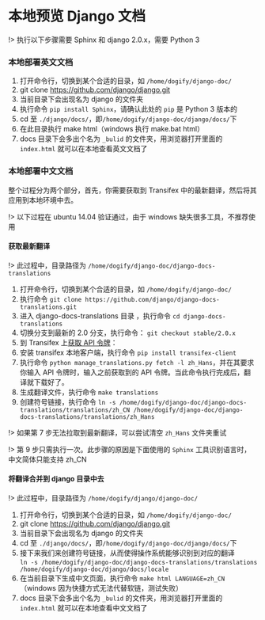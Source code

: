 # 本地预览 Django 文档

!> 执行以下步骤需要 Sphinx 和 django 2.0.x，需要 Python 3

### 本地部署英文文档

1. 打开命令行，切换到某个合适的目录，如 `/home/dogify/django-doc/`
2. git clone https://github.com/django/django.git
3. 当前目录下会出现名为 django 的文件夹
4. 执行命令 `pip install Sphinx`，请确认此处的 `pip` 是 Python 3 版本的
5. cd 至 `./django/docs/`，即`/home/dogify/django-doc/django/docs/`下
6. 在此目录执行 make html（windows 执行 make.bat html）
7. docs 目录下会多出个名为 `_bulid` 的文件夹，用浏览器打开里面的 `index.html` 就可以在本地查看英文文档了

### 本地部署中文文档

整个过程分为两个部分，首先，你需要获取到 Transifex 中的最新翻译，然后将其应用到本地环境中去。

!> 以下过程在 ubuntu 14.04 验证通过，由于 windows 缺失很多工具，不推荐使用


#### 获取最新翻译

!> 此过程中，目录路径为 `/home/dogify/django-doc/django-docs-translations`

1. 打开命令行，切换到某个合适的目录，如 `/home/dogify/django-doc/`
2. 执行命令 `git clone https://github.com/django/django-docs-translations.git`
3. 进入 django-docs-translations 目录 ，执行命令 `cd django-docs-translations`
4. 切换分支到最新的 2.0 分支，执行命令： `git checkout stable/2.0.x`
5. 到 Transifex 上[获取 API 令牌](https://www.transifex.com/user/settings/api/)：
6. 安装 transifex 本地客户端，执行命令 `pip install transifex-client`
7. 执行命令 `python manage_translations.py fetch -l zh_Hans`，并在其要求你输入 API 令牌时，输入之前获取到的 API 令牌。当此命令执行完成后，翻译就下载好了。
8. 生成翻译文件，执行命令 `make translations`
9. 创建符号链接，执行命令 `ln -s /home/dogify/django-doc/django-docs-translations/translations/zh_CN /home/dogify/django-doc/django-docs-translations/translations/zh_Hans`

!> 如果第 7 步无法拉取到最新翻译，可以尝试清空 `zh_Hans` 文件夹重试

!> 第 9 步只需执行一次。此步骤的原因是下面使用的 `Sphinx` 工具识别语言时，中文简体只能支持 zh_CN

#### 将翻译合并到 django 目录中去

!> 此过程中，目录路径为 `/home/dogify/django/django-doc/`

1. 打开命令行，切换到某个合适的目录，如 `/home/dogify/django-doc/`
2. git clone https://github.com/django/django.git
3. 当前目录下会出现名为 django 的文件夹
4. cd 至 `./django/docs/`，即`/home/dogify/django-doc/django/docs/`下
5. 接下来我们来创建符号链接，从而使得操作系统能够识别到对应的翻译 </br>`ln -s /home/dogify/django-doc/django-docs-translations/translations /home/dogify/django-doc/django/docs/locale`
6. 在当前目录下生成中文页面，执行命令 `make html LANGUAGE=zh_CN`（windows 因为快捷方式无法代替软链，测试失败）
7. docs 目录下会多出个名为 `_bulid` 的文件夹，用浏览器打开里面的 `index.html` 就可以在本地查看中文文档了
